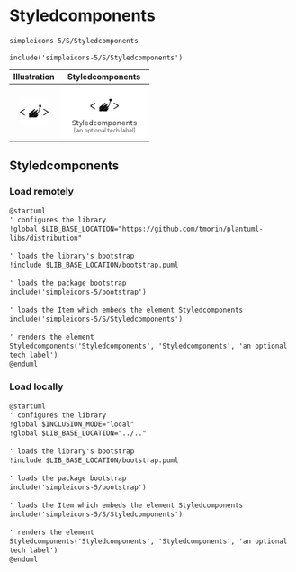 # Styledcomponents


```text
simpleicons-5/S/Styledcomponents
```

```text
include('simpleicons-5/S/Styledcomponents')
```



| Illustration | Styledcomponents |
| :---: | :---: |
| ![illustration for Illustration](../../simpleicons-5/S/Styledcomponents.png) | ![illustration for Styledcomponents](../../simpleicons-5/S/Styledcomponents.Local.png) |




## Styledcomponents

### Load remotely
```plantuml
@startuml
' configures the library
!global $LIB_BASE_LOCATION="https://github.com/tmorin/plantuml-libs/distribution"

' loads the library's bootstrap
!include $LIB_BASE_LOCATION/bootstrap.puml

' loads the package bootstrap
include('simpleicons-5/bootstrap')

' loads the Item which embeds the element Styledcomponents
include('simpleicons-5/S/Styledcomponents')

' renders the element
Styledcomponents('Styledcomponents', 'Styledcomponents', 'an optional tech label')
@enduml
```

### Load locally
```plantuml
@startuml
' configures the library
!global $INCLUSION_MODE="local"
!global $LIB_BASE_LOCATION="../.."

' loads the library's bootstrap
!include $LIB_BASE_LOCATION/bootstrap.puml

' loads the package bootstrap
include('simpleicons-5/bootstrap')

' loads the Item which embeds the element Styledcomponents
include('simpleicons-5/S/Styledcomponents')

' renders the element
Styledcomponents('Styledcomponents', 'Styledcomponents', 'an optional tech label')
@enduml
```

